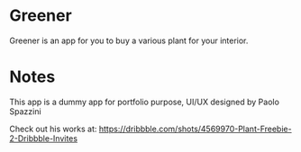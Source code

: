 # Greener

Greener is an app for you to buy a various plant for your interior.

# Notes

This app is a dummy app for portfolio purpose, UI/UX designed by Paolo Spazzini

Check out his works at:
https://dribbble.com/shots/4569970-Plant-Freebie-2-Dribbble-Invites
